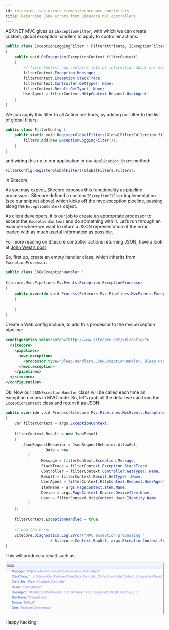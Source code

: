 ```yaml
---
id: returning_json_errors_from_sitecore_mvc_controllers
title: Returning JSON errors from Sitecore MVC controllers
---
```


ASP.NET MVC gives us `IExceptionFilter`, with which we can create custom, global exception handlers to apply to controller actions.

```csharp
public class ExceptionLoggingFilter : FilterAttribute, IExceptionFilter
{
	public void OnException(ExceptionContext filterContext)
	{
		// filterContext now contains lots of information about our exception, controller, action, etc
		filterContext.Exception.Message;
		filterContext.Exception.StackTrace;
		filterContext.Controller.GetType().Name;
		filterContext.Result.GetType().Name;
		UserAgent = filterContext.HttpContext.Request.UserAgent;
	}
}
```

We can apply this filter to all Action methods, by adding our filter to the list of global filters:

```csharp
public class FilterConfig {
	public static void RegisterGlobalFilters(GlobalFilterCollection filters) {
		filters.Add(new ExceptionLoggingFilter());
	}
}
``` 

and wiring this up to our application in our `Application_Start` method:

```csharp
FilterConfig.RegisterGlobalFilters(GlobalFilters.Filters);
```

In Sitecore

As you may expect, Sitecore exposes this functionality as pipeline processors. Sitecore defined a custom `IExceptionFilter` implementation (see our snippet above) which kicks off the mvc.exception pipeline, passing along the `ExceptionContext` object.

As client developers, it is our job to create an appropriate processor to accept the `ExceptionContext` and do something with it. Let’s run through an example where we want to return a JSON representation of the error, loaded with as much useful information as possible.

For more reading on Sitecore controller actions returning JSON, have a look at [John West’s post](https://community.sitecore.net/technical_blogs/b/sitecorejohn_blog/posts/use-json-and-mvc-to-retrieve-item-data-with-the-sitecore-asp-net-cms)

So, first up, create an empty handler class, which inherits from `ExceptionProcessor`:

```csharp
public class JSONExceptionHandler :

Sitecore.Mvc.Pipelines.MvcEvents.Exception.ExceptionProcessor
{
	public override void Process(Sitecore.Mvc.Pipelines.MvcEvents.Exception.ExceptionArgs args)
	{

	}
}
``` 

Create a Web.config include, to add this processor to the mvc.exception pipeline:

```xml
<configuration xmlns:patch="http://www.sitecore.net/xmlconfig/">
  <sitecore>
    <pipelines>
      <mvc.exception>
        <processor type="Bleep.Handlers.JSONExceptionHandler, Bleep.Handlers"/>
      </mvc.exception>
    </pipelines>
  </sitecore>
</configuration>
```

Ok! Now our `JSONExceptionHandler` class will be called each time an exception occurs in MVC code. So, let’s grab all the detail we can from the `ExceptionContext` class and return it as JSON:

```csharp
public override void Process(Sitecore.Mvc.Pipelines.MvcEvents.Exception.ExceptionArgs args)
{
	var filterContext = args.ExceptionContext;
 
	filterContext.Result = new JsonResult
	{
		JsonRequestBehavior = JsonRequestBehavior.AllowGet,
                  Data = new
		  {
    			Message = filterContext.Exception.Message,
    			StackTrace = filterContext.Exception.StackTrace,
    			Controller = filterContext.Controller.GetType().Name,
    			Result = filterContext.Result.GetType().Name,
    			UserAgent = filterContext.HttpContext.Request.UserAgent,
    			ItemName = args.PageContext.Item.Name,
    			Device = args.PageContext.Device.DeviceItem.Name,
    			User = filterContext.HttpContext.User.Identity.Name
		  }
	};
 
	filterContext.ExceptionHandled = true;
 
	// Log the error
	Sitecore.Diagnostics.Log.Error("MVC exception processing " 
                	+ Sitecore.Context.RawUrl, args.ExceptionContext.Exception, this);
}
```

This will produce a result such as:

![img](../static/img/2017/exceptionfilter2.png)

Happy hacking!
